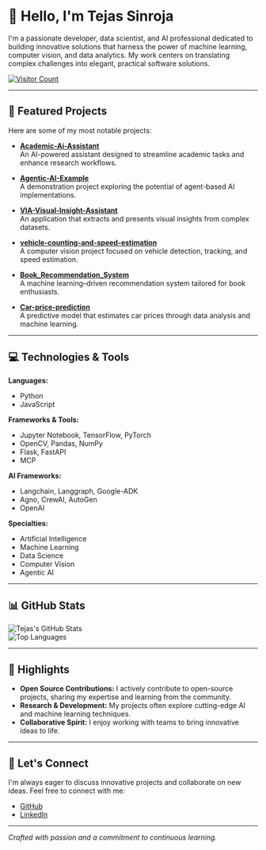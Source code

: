 # 👋 Hello, I'm Tejas Sinroja

I'm a passionate developer, data scientist, and AI professional dedicated to building innovative solutions that harness the power of machine learning, computer vision, and data analytics. My work centers on translating complex challenges into elegant, practical software solutions.

[![Visitor Count](https://komarev.com/ghpvc/?username=Tejas-Sinroja&color=blue)](https://github.com/Tejas-Sinroja)

---

## 🔭 Featured Projects

Here are some of my most notable projects:

- **[Academic-Ai-Assistant](https://github.com/Tejas-Sinroja/Academic-Ai-Assistant)**  
  An AI-powered assistant designed to streamline academic tasks and enhance research workflows.

- **[Agentic-AI-Example](https://github.com/Tejas-Sinroja/Agentic-AI-Example)**  
  A demonstration project exploring the potential of agent-based AI implementations.

- **[VIA-Visual-Insight-Assistant](https://github.com/Tejas-Sinroja/VIA-Visual-Insight-Assistant)**  
  An application that extracts and presents visual insights from complex datasets.

- **[vehicle-counting-and-speed-estimation](https://github.com/Tejas-Sinroja/vehicle-counting-and-speed-estimation)**  
  A computer vision project focused on vehicle detection, tracking, and speed estimation.

- **[Book_Recommendation_System](https://github.com/Tejas-Sinroja/Book_Recommendation_System)**  
  A machine learning–driven recommendation system tailored for book enthusiasts.

- **[Car-price-prediction](https://github.com/Tejas-Sinroja/Car-price-prediction)**  
  A predictive model that estimates car prices through data analysis and machine learning.

---

## 💻 Technologies & Tools

**Languages:**  
- Python  
- JavaScript  

**Frameworks & Tools:**  
- Jupyter Notebook, TensorFlow, PyTorch  
- OpenCV, Pandas, NumPy  
- Flask, FastAPI  
- MCP

**AI Frameworks:**
- Langchain, Langgraph, Google-ADK
- Agno, CrewAI, AutoGen
- OpenAI 

**Specialties:**  
- Artificial Intelligence  
- Machine Learning  
- Data Science  
- Computer Vision
- Agentic AI

---

## 📊 GitHub Stats

![Tejas's GitHub Stats](https://github-readme-stats.vercel.app/api?username=Tejas-Sinroja&show_icons=true&hide_border=true)  
![Top Languages](https://github-readme-stats.vercel.app/api/top-langs/?username=Tejas-Sinroja&layout=compact&hide_border=true)

---

## 🌟 Highlights

- **Open Source Contributions:** I actively contribute to open-source projects, sharing my expertise and learning from the community.  
- **Research & Development:** My projects often explore cutting-edge AI and machine learning techniques.  
- **Collaborative Spirit:** I enjoy working with teams to bring innovative ideas to life.  

---

## 🤝 Let's Connect

I'm always eager to discuss innovative projects and collaborate on new ideas. Feel free to connect with me:

- [GitHub](https://github.com/Tejas-Sinroja)  
- [LinkedIn](https://www.linkedin.com/in/tejas-sinroja/)  

---

*Crafted with passion and a commitment to continuous learning.*
